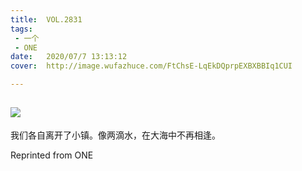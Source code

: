 ```yaml
---
title:	VOL.2831
tags:
 - 一个
 - ONE
date:	2020/07/7 13:13:12
cover:	http://image.wufazhuce.com/FtChsE-LqEkDQprpEXBXBBIq1CUI

---
```

![](http://image.wufazhuce.com/FtChsE-LqEkDQprpEXBXBBIq1CUI)
---

我们各自离开了小镇。像两滴水，在大海中不再相逢。
 
Reprinted from ONE
